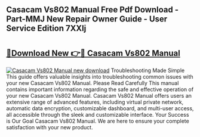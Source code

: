 ## Casacam Vs802 Manual Free Pdf Download - Part-MMJ New Repair Owner Guide - User Service Edition 7XXlj

# <h2><a href="http://bc41174.oget.top/?id=Casacam+Vs802+Manual">🔗Download New 👉🔴 Casacam Vs802 Manual</a></h2>

[![Casacam Vs802 Manual new download](https://i.imgur.com/5g1atiW.png)](http://bc41174.oget.top/?id=Casacam+Vs802+Manual)
Troubleshooting Made Simple This guide offers valuable insights into troubleshooting common issues with your new Casacam Vs802 Manual. Please Read Carefully This manual contains important information regarding the safe and effective operation of your new Casacam Vs802 Manual. Casacam Vs802 Manual offers users an extensive range of advanced features, including virtual private network, automatic data encryption, customizable dashboard, and multi-user access, all accessible through the sleek and customizable interface. Your Success is Our Goal Casacam Vs802 Manual. We are here to ensure your complete satisfaction with your new product.
